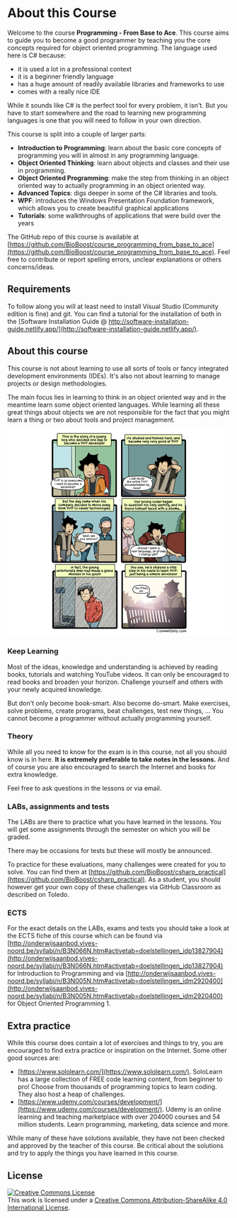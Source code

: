 # About this Course

Welcome to the course **Programming - From Base to Ace**. This course aims to guide you to become a good programmer by teaching you the core concepts required for object oriented programming. The language used here is C# because:

* it is used a lot in a professional context
* it is a beginner friendly language
* has a huge amount of readily available libraries and frameworks to use
* comes with a really nice IDE

While it sounds like C# is the perfect tool for every problem, it isn't. But you have to start somewhere and the road to learning new programming languages is one that you will need to follow in your own direction.

This course is split into a couple of larger parts:

- **Introduction to Programming**: learn about the basic core concepts of programming you will in almost in any programming language.
- **Object Oriented Thinking**: learn about objects and classes and their use in programming.
- **Object Oriented Programming**: make the step from thinking in an object oriented way to actually programming in an object oriented way.
- **Advanced Topics**: digs deeper in some of the C# libraries and tools.
- **WPF**: introduces the Windows Presentation Foundation framework, which allows you to create beautiful graphical applications
- **Tutorials**: some walkthroughs of applications that were build over the years

The GitHub repo of this course is available at [https://github.com/BioBoost/course_programming_from_base_to_ace](https://github.com/BioBoost/course_programming_from_base_to_ace). Feel free to contribute or report spelling errors, unclear explanations or others concerns/ideas.

## Requirements

To follow along you will at least need to install Visual Studio (Community edition is fine) and git. You can find a tutorial for the installation of both in the [Software Installation Guide @ http://software-installation-guide.netlify.app/](http://software-installation-guide.netlify.app/).

## About this course

This course is not about learning to use all sorts of tools or fancy integrated development environments (IDEs). It's also not about learning to manage projects or design methodologies.

The main focus lies in learning to think in an object oriented way and in the meantime learn some object oriented languages. While learning all these great things about objects we are not responsible for the fact that you might learn a thing or two about tools and project management.

![CommitStrip - The mistakes of youth](./img/commitstrip.jpg)

### Keep Learning

Most of the ideas, knowledge and understanding is achieved by reading books, tutorials and watching YouTube videos. It can only be encouraged to read books and broaden your horizon. Challenge yourself and others with your newly acquired knowledge.

But don't only become book-smart. Also become do-smart. Make exercises, solve problems, create programs, beat challenges, test new things, ... You cannot become a programmer without actually programming yourself.

### Theory

While all you need to know for the exam is in this course, not all you should know is in here. **It is extremely preferable to take notes in the lessons.** And of course you are also encouraged to search the Internet and books for extra knowledge.

Feel free to ask questions in the lessons or via email.

### LABs, assignments and tests

The LABs are there to practice what you have learned in the lessons. You will get some assignments through the semester on which you will be graded.

There may be occasions for tests but these will mostly be announced.

To practice for these evaluations, many challenges were created for you to solve. You can find them at [https://github.com/BioBoost/csharp_practical](https://github.com/BioBoost/csharp_practical). As a student, you should however get your own copy of these challenges via GitHub Classroom as described on Toledo.

### ECTS

For the exact details on the LABs, exams and tests you should take a look at the ECTS fiche of this course which can be found via [http://onderwijsaanbod.vives-noord.be/syllabi/n/B3N066N.htm#activetab=doelstellingen_idp13827904](http://onderwijsaanbod.vives-noord.be/syllabi/n/B3N066N.htm#activetab=doelstellingen_idp13827904) for Introduction to Programming and via [http://onderwijsaanbod.vives-noord.be/syllabi/n/B3N005N.htm#activetab=doelstellingen_idm2920400](http://onderwijsaanbod.vives-noord.be/syllabi/n/B3N005N.htm#activetab=doelstellingen_idm2920400) for Object Oriented Programming 1.

## Extra practice

While this course does contain a lot of exercises and things to try, you are encouraged to find extra practice or inspiration on the Internet. Some other good sources are:

* [https://www.sololearn.com/](https://www.sololearn.com/). SoloLearn has a large collection of FREE code learning content, from beginner to pro! Choose from thousands of programming topics to learn coding. They also host a heap of challenges.
* [https://www.udemy.com/courses/development/](https://www.udemy.com/courses/development/). Udemy is an online learning and teaching marketplace with over 204000 courses and 54 million students. Learn programming, marketing, data science and more. 

While many of these have solutions available, they have not been checked and approved by the teacher of this course. Be critical about the solutions and try to apply the things you have learned in this course.

## License

<a rel="license" href="http://creativecommons.org/licenses/by-sa/4.0/"><img alt="Creative Commons License" style="border-width:0" src="https://i.creativecommons.org/l/by-sa/4.0/88x31.png" /></a><br />This work is licensed under a <a rel="license" href="http://creativecommons.org/licenses/by-sa/4.0/">Creative Commons Attribution-ShareAlike 4.0 International License</a>.

